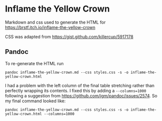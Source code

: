 # Inflame the Yellow Crown

Markdown and css used to generate the HTML for https://brstf.itch.io/inflame-the-yellow-crown

CSS was adapted from https://gist.github.com/killercup/5917178

## Pandoc

To re-generate the HTML run

```
pandoc inflame-the-yellow-crown.md --css styles.css -s -o inflame-the-yellow-crown.html
```

I had a problem with the left column of the final table stretching rather than perfectly wrapping its contents. I fixed this by adding a `--columns=1000` following a suggestion from https://github.com/jgm/pandoc/issues/2574. So my final command looked like:

```
pandoc inflame-the-yellow-crown.md --css styles.css -s -o inflame-the-yellow-crown.html --columns=1000
```
